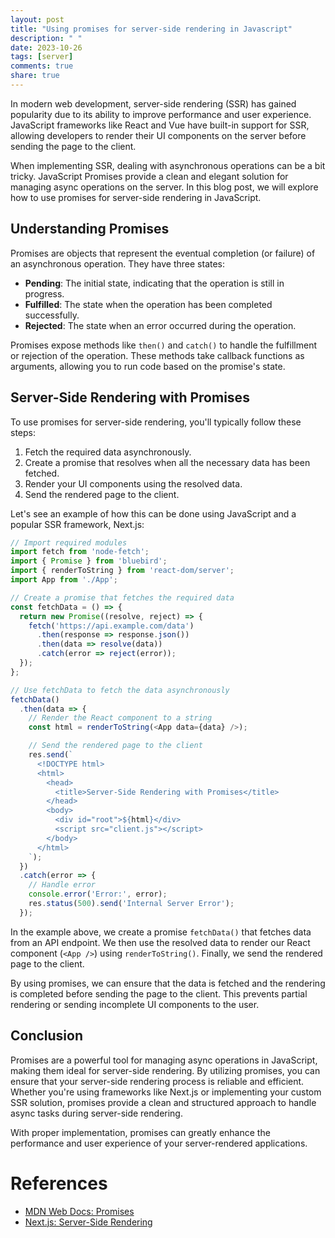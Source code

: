 ```yaml
---
layout: post
title: "Using promises for server-side rendering in Javascript"
description: " "
date: 2023-10-26
tags: [server]
comments: true
share: true
---
```


In modern web development, server-side rendering (SSR) has gained popularity due to its ability to improve performance and user experience. JavaScript frameworks like React and Vue have built-in support for SSR, allowing developers to render their UI components on the server before sending the page to the client.

When implementing SSR, dealing with asynchronous operations can be a bit tricky. JavaScript Promises provide a clean and elegant solution for managing async operations on the server. In this blog post, we will explore how to use promises for server-side rendering in JavaScript.

## Understanding Promises

Promises are objects that represent the eventual completion (or failure) of an asynchronous operation. They have three states:

- **Pending**: The initial state, indicating that the operation is still in progress.
- **Fulfilled**: The state when the operation has been completed successfully.
- **Rejected**: The state when an error occurred during the operation.

Promises expose methods like `then()` and `catch()` to handle the fulfillment or rejection of the operation. These methods take callback functions as arguments, allowing you to run code based on the promise's state.

## Server-Side Rendering with Promises

To use promises for server-side rendering, you'll typically follow these steps:

1. Fetch the required data asynchronously.
2. Create a promise that resolves when all the necessary data has been fetched.
3. Render your UI components using the resolved data.
4. Send the rendered page to the client.

Let's see an example of how this can be done using JavaScript and a popular SSR framework, Next.js:

```javascript
// Import required modules
import fetch from 'node-fetch';
import { Promise } from 'bluebird';
import { renderToString } from 'react-dom/server';
import App from './App';

// Create a promise that fetches the required data
const fetchData = () => {
  return new Promise((resolve, reject) => {
    fetch('https://api.example.com/data')
      .then(response => response.json())
      .then(data => resolve(data))
      .catch(error => reject(error));
  });
};

// Use fetchData to fetch the data asynchronously
fetchData()
  .then(data => {
    // Render the React component to a string
    const html = renderToString(<App data={data} />);

    // Send the rendered page to the client
    res.send(`
      <!DOCTYPE html>
      <html>
        <head>
          <title>Server-Side Rendering with Promises</title>
        </head>
        <body>
          <div id="root">${html}</div>
          <script src="client.js"></script>
        </body>
      </html>
    `);
  })
  .catch(error => {
    // Handle error
    console.error('Error:', error);
    res.status(500).send('Internal Server Error');
  });
```

In the example above, we create a promise `fetchData()` that fetches data from an API endpoint. We then use the resolved data to render our React component (`<App />`) using `renderToString()`. Finally, we send the rendered page to the client.

By using promises, we can ensure that the data is fetched and the rendering is completed before sending the page to the client. This prevents partial rendering or sending incomplete UI components to the user.

## Conclusion

Promises are a powerful tool for managing async operations in JavaScript, making them ideal for server-side rendering. By utilizing promises, you can ensure that your server-side rendering process is reliable and efficient. Whether you're using frameworks like Next.js or implementing your custom SSR solution, promises provide a clean and structured approach to handle async tasks during server-side rendering.

With proper implementation, promises can greatly enhance the performance and user experience of your server-rendered applications.

# References
- [MDN Web Docs: Promises](https://developer.mozilla.org/en-US/docs/Web/JavaScript/Reference/Global_Objects/Promise)
- [Next.js: Server-Side Rendering](https://nextjs.org/docs/basic-features/pages#server-side-rendering)